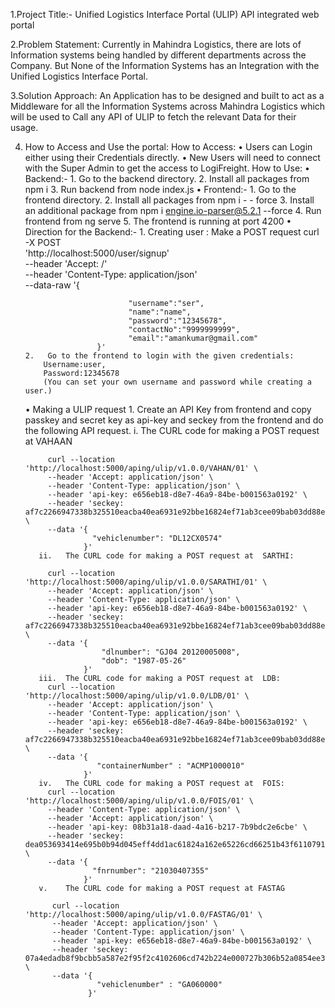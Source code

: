 1.Project Title:-
Unified Logistics Interface Portal (ULIP) API integrated web portal

2.Problem Statement:
Currently in Mahindra Logistics, there are lots of Information systems being handled by different departments across the Company. But None of the Information Systems has an Integration with the Unified Logistics Interface Portal.

3.Solution Approach:
An Application has to be designed and built to act as a Middleware for all the Information Systems across Mahindra Logistics which will be used to Call any API of ULIP to fetch the relevant Data for their usage.

4. How to Access and Use the portal:
   How to Access:
     •	Users can Login either using their Credentials directly.
     •	New Users will need to connect with the Super Admin to get the access to LogiFreight.
   How to Use:
     •	Backend:-
       1.	Go to the backend directory.
       2.	Install all packages from npm i
       3.	Run backend from node index.js
     •	Frontend:-
       1.	Go to the frontend directory.
       2.	Install all packages from npm i - - force
       3.	Install an additional package from  npm i engine.io-parser@5.2.1 --force
       4.	Run frontend from ng serve
       5.	The frontend is running at port 4200
     •	Direction for the Backend:-
       1.	Creating user : Make a POST request
           curl  -X POST \
           'http://localhost:5000/user/signup' \
           --header 'Accept: /' \
           --header 'Content-Type: application/json' \
           --data-raw '{

                              "username":"ser",
                              "name":"name",
                              "password":"12345678",
                              "contactNo":"9999999999",
                              "email":"amankumar@gmail.com"
                       }'
       2.	Go to the frontend to login with the given credentials: 
           Username:user,
           Password:12345678
           (You can set your own username and password while creating a user.)
     •	Making a ULIP request
       1.	Create an API Key from  frontend and copy passkey and secret key as  api-key and seckey from the frontend and do the following API request.
          i.	The CURL code for making a POST request at VAHAAN 

            curl --location 'http://localhost:5000/aping/ulip/v1.0.0/VAHAN/01' \
            --header 'Accept: application/json' \
            --header 'Content-Type: application/json' \
            --header 'api-key: e656eb18-d8e7-46a9-84be-b001563a0192' \
            --header 'seckey: af7c2266947338b325510eacba40ea6931e92bbe16824ef71ab3cee09bab03dd88ed07b11d4bbf378b2203b7b38af40f' \
            --data '{
                      "vehiclenumber": "DL12CX0574"
                    }'
          ii.	The CURL code for making a POST request at  SARTHI:

            curl --location 'http://localhost:5000/aping/ulip/v1.0.0/SARATHI/01' \
            --header 'Accept: application/json' \
            --header 'Content-Type: application/json' \
            --header 'api-key: e656eb18-d8e7-46a9-84be-b001563a0192' \
            --header 'seckey: af7c2266947338b325510eacba40ea6931e92bbe16824ef71ab3cee09bab03dd88ed07b11d4bbf378b2203b7b38af40f' \
            --data '{
                        "dlnumber": "GJ04 20120005008",
                        "dob": "1987-05-26"
                    }'
          iii.	The CURL code for making a POST request at  LDB:
            curl --location 'http://localhost:5000/aping/ulip/v1.0.0/LDB/01' \
            --header 'Accept: application/json' \
            --header 'Content-Type: application/json' \
            --header 'api-key: e656eb18-d8e7-46a9-84be-b001563a0192' \
            --header 'seckey: af7c2266947338b325510eacba40ea6931e92bbe16824ef71ab3cee09bab03dd88ed07b11d4bbf378b2203b7b38af40f' \
            --data '{
                       "containerNumber" : "ACMP1000010"
                    }'
          iv.	The CURL code for making a POST request at  FOIS:
            curl --location 'http://localhost:5000/aping/ulip/v1.0.0/FOIS/01' \
            --header 'Content-Type: application/json' \
            --header 'Accept: application/json' \
            --header 'api-key: 08b31a18-daad-4a16-b217-7b9bdc2e6cbe' \
            --header 'seckey: dea053693414e695b0b94d045eff4dd1ac61824a162e65226cd66251b43f611079173b18a0c2f4694e24768d11527fc7' \
            --data '{
                      "fnrnumber": "21030407355"
                    }'
          v.	The CURL code for making a POST request at FASTAG

             curl --location 'http://localhost:5000/aping/ulip/v1.0.0/FASTAG/01' \
             --header 'Accept: application/json' \
             --header 'Content-Type: application/json' \
             --header 'api-key: e656eb18-d8e7-46a9-84be-b001563a0192' \
             --header 'seckey: 07a4edadb8f9bcbb5a587e2f95f2c4102606cd742b224e000727b306b52a0854ee30c7af3a5996911339f71530fffcb3' \
             --data '{
                       "vehiclenumber" : "GA060000"
                     }'

